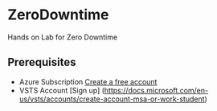 # ZeroDowntime
Hands on Lab for Zero Downtime

## Prerequisites
- Azure Subscription [Create a free account](https://azure.microsoft.com/en-us/free/)
- VSTS Account [Sign up] (https://docs.microsoft.com/en-us/vsts/accounts/create-account-msa-or-work-student)

##
